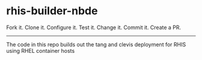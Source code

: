# rhis-builder-nbde

Fork it. Clone it. Configure it. Test it. Change it. Commit it. Create a PR.

***

The code in this repo builds out the tang and clevis deployment for RHIS using RHEL container hosts

